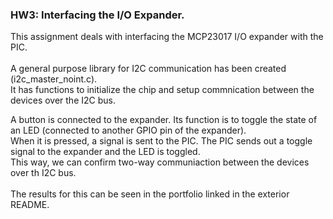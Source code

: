 ### HW3: Interfacing the I/O Expander.

This assignment deals with interfacing the MCP23017 I/O expander with the PIC.<br>
<br>
A general purpose library for I2C communication has been created (i2c_master_noint.c).<br>
It has functions to initialize the chip and setup commnication between the devices over the I2C bus.<br>

A button is connected to the expander. Its function is to toggle the state of an LED (connected to another GPIO pin of the expander).<br> 
When it is pressed, a signal is sent to the PIC. The PIC sends out a toggle signal to the expander and the LED is toggled.<br>
This way, we can confirm two-way communiaction between the devices over th I2C bus.<br>
<br>
The results for this can be seen in the portfolio linked in the exterior README.

